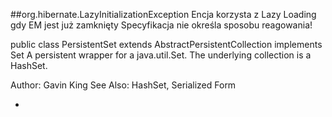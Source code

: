 ##org.hibernate.LazyInitializationException
Encja korzysta z Lazy Loading gdy EM jest już zamknięty
Specyfikacja nie określa sposobu reagowania!

public class PersistentSet
extends AbstractPersistentCollection
implements Set
A persistent wrapper for a java.util.Set. The underlying collection is a HashSet.

Author:
Gavin King
See Also:
HashSet, Serialized Form

- 